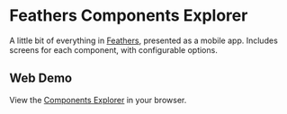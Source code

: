 # Feathers Components Explorer

A little bit of everything in [Feathers](http://feathersui.com/), presented as a mobile app. Includes screens for each component, with configurable options.

## Web Demo

View the [Components Explorer](http://feathersui.com/examples/components-explorer/) in your browser.